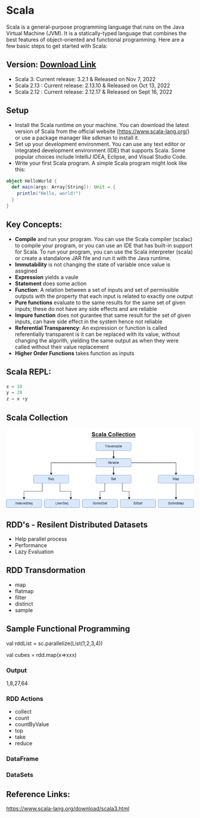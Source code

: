 # Scala
Scala is a general-purpose programming language that runs on the Java Virtual Machine (JVM). It is a statically-typed language that combines the best features of object-oriented and functional programming. Here are a few basic steps to get started with Scala:

## Version:  [Download Link](https://www.scala-lang.org/download/all.html)
- Scala 3: Current release: 3.2.1 & Released on Nov 7, 2022
- Scala 2.13 : Current release: 2.13.10 & Released on Oct 13, 2022
- Scala 2.12 : Current release: 2.12.17 & Released on Sept 16, 2022

## Setup
- Install the Scala runtime on your machine. You can download the latest version of Scala from the official website (https://www.scala-lang.org/) or use a package manager like sdkman to install it.
- Set up your development environment. You can use any text editor or integrated development environment (IDE) that supports Scala. Some popular choices include IntelliJ IDEA, Eclipse, and Visual Studio Code.
- Write your first Scala program. A simple Scala program might look like this:
```scala
object HelloWorld {
  def main(args: Array[String]): Unit = {
    println("Hello, world!")
  }
}

```

## Key Concepts:

- **Compile** and run your program. You can use the Scala compiler (scalac) to compile your program, or you can use an IDE that has built-in support for Scala. To run your program, you can use the Scala interpreter (scala) or create a standalone JAR file and run it with the Java runtime.
- **Immutability** is not changing the state of variable once value is assgined
- **Expression** yields a vaule 
- **Statement** does some action 
- **Function**: A relation between a set of inputs and set of permissible outputs with the property that each input is related to exactly one output
- **Pure functions** evaluate to the same results for the same set of given inputs; these do not have any side effects and are reliable
- **Impure function** does not gurantee that same result for the set of given inputs, can have side effect in the system hence not reliable
- **Referential Transparency**: An expression or function is called referentially transparent is it can be replaced with its value, without changing the algorith, yielding the same output as when they were called without their value replacement
- **Higher Order Functions** takes function as inputs

## Scala REPL:
```scala
x = 10
y = 20
z = x +y
```

## Scala Collection
![Data Engineering](https://github.com/ninadgawad/Scala/blob/main/ScalaCollectionv1.png)

## RDD's - Resilent Distributed Datasets
- Help parallel process
- Performance 
- Lazy Evaluation 

## RDD Transdormation
- map 
- flatmap 
- filter 
- distinct 
- sample

## Sample Functional Programming
val rddList = sc.parallelize(List(1,2,3,4))

val cubes = rdd.map(x=>x*x*x)

### Output
1,8,27,64

### RDD Actions 
- collect 
- count 
- countByValue
- top
- take 
- reduce

### DataFrame

### DataSets


## Reference Links:
https://www.scala-lang.org/download/scala3.html




